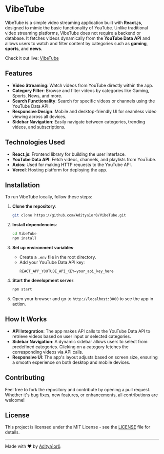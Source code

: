 # VibeTube

VibeTube is a simple video streaming application built with **React.js**, designed to mimic the basic functionality of YouTube. Unlike traditional video streaming platforms, VibeTube does not require a backend or database. It fetches videos dynamically from the **YouTube Data API** and allows users to watch and filter content by categories such as **gaming**, **sports**, and **news**.

Check it out live: [VibeTube](https://vibe-tube-omega.vercel.app)

## Features

- **Video Streaming**: Watch videos from YouTube directly within the app.
- **Category Filter**: Browse and filter videos by categories like Gaming, Sports, News, and more.
- **Search Functionality**: Search for specific videos or channels using the YouTube Data API.
- **Responsive Design**: Mobile and desktop-friendly UI for seamless video viewing across all devices.
- **Sidebar Navigation**: Easily navigate between categories, trending videos, and subscriptions.

## Technologies Used

- **React.js**: Frontend library for building the user interface.
- **YouTube Data API**: Fetch videos, channels, and playlists from YouTube.
- **Axios**: Used for making HTTP requests to the YouTube API.
- **Vercel**: Hosting platform for deploying the app.

## Installation

To run VibeTube locally, follow these steps:

1. **Clone the repository**:
   ```bash
   git clone https://github.com/Aditya1or0/VibeTube.git
   ```

2. **Install dependencies**:
   ```bash
   cd VibeTube
   npm install
   ```

3. **Set up environment variables**:
   - Create a `.env` file in the root directory.
   - Add your YouTube Data API key:
     ```env
     REACT_APP_YOUTUBE_API_KEY=your_api_key_here
     ```

4. **Start the development server**:
   ```bash
   npm start
   ```

5. Open your browser and go to `http://localhost:3000` to see the app in action.

## How It Works

- **API Integration**: The app makes API calls to the YouTube Data API to retrieve videos based on user input or selected categories.
- **Sidebar Navigation**: A dynamic sidebar allows users to select from predefined categories. Clicking on a category fetches the corresponding videos via API calls.
- **Responsive UI**: The app's layout adjusts based on screen size, ensuring a smooth experience on both desktop and mobile devices.

## Contributing

Feel free to fork the repository and contribute by opening a pull request. Whether it's bug fixes, new features, or enhancements, all contributions are welcome!

## License

This project is licensed under the MIT License - see the [LICENSE](LICENSE) file for details.

---

Made with ❤️ by [Aditya1or0](https://github.com/Aditya1or0).
